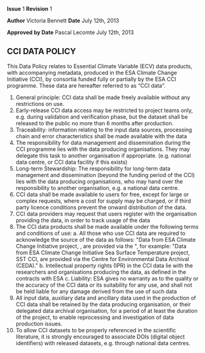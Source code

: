 
**Issue** 1 **Revision** 1

**Author** Victoria Bennett **Date** July 12th, 2013

**Approved by Date**
Pascal Lecomte July 12th, 2013



##  CCI DATA POLICY

This Data Policy relates to Essential Climate Variable (ECV) data products, with accompanying
metadata, produced in the ESA Climate Change Initiative (CCI), by consortia funded fully or
partially by the ESA CCI programme. These data are hereafter referred to as “CCI data”.

1. General principle: CCI data shall be made freely available without any restrictions on use.
2. Early-release CCI data access may be restricted to project teams only, e.g. during validation
    and verification phase, but the dataset shall be released to the public no more than 6 months
    after production.
3. Traceability: information relating to the input data sources, processing chain and error
    characteristics shall be made available with the data
4. The responsibility for data management and dissemination during the CCI programme lies
    with the data producing organisations. They may delegate this task to another organisation if
    appropriate. (e.g. national data centre, or CCI data facility if this exists)
5. Long-term Stewardship: The responsibility for long-term data management and
    dissemination (beyond the funding period of the CCI) lies with the data producing
    organisations, who may hand over the responsibility to another organisation, e.g. a national
    data centre.
6. CCI data shall be made available to users for free, except for large or complex requests,
    where a cost for supply may be charged, or if third party licence conditions prevent the
    onward distribution of the data.
7. CCI data providers may request that users register with the organisation providing the data,
    in order to track usage of the data
8. The CCI data products shall be made available under the following terms and conditions of
    use:
       a. All those who use CCI data are required to acknowledge the source of the data as
          follows: "Data from ESA Climate Change Initiative <ECV> project, <acronym>, are
          provided via the <data provider name>", for example: "Data from ESA Climate
          Change Initiative Sea Surface Temperature project, SST CCI, are provided via the
          Centre for Environmental Data Archival (CEDA)."
       b. Intellectual property rights (IPR) in the CCI data lie with the researchers and
          organisations producing the data, as defined in the contracts with ESA
       c. Liability: ESA gives no warranty as to the quality or the accuracy of the CCI data or
          its suitability for any use, and shall not be held liable for any damage derived from
          the use of such data
9. All input data, auxiliary data and ancillary data used in the production of CCI data shall be
    retained by the data producing organisation, or their delegated data archival organisation, for
    a period of at least the duration of the project, to enable reprocessing and investigation of
    data production issues.
10. To allow CCI datasets to be properly referenced in the scientific literature, it is strongly
    encouraged to associate DOIs (digital object identifiers) with released datasets, e.g. through
    national data centres.


